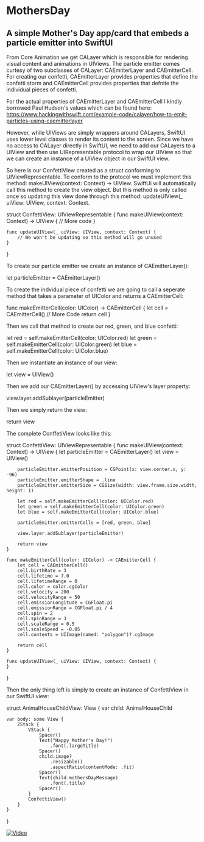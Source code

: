 # MothersDay
## A simple Mother's Day app/card that embeds a particle emitter into SwiftUI

From Core Animation we get CALayer which is responsible for rendering visual content and animations in UIViews. The particle emitter comes curtesy of two subclasses of CALayer: CAEmitterLayer and CAEmitterCell. For creating our confetti, CAEmitterLayer provides properties that define the confetti storm and CAEmitterCell provides properties that defnite the individual pieces of confetti. 

For the actual properties of CAEmitterLayer and CAEmitterCell I kindly borrowed Paul Hudson's values which can be found here: https://www.hackingwithswift.com/example-code/calayer/how-to-emit-particles-using-caemitterlayer

However, while UIViews are simply wrappers around CALayers, SwiftUI uses lower level classes to render its content to the screen. Since we have no access to CALayer directly in SwiftUI, we need to add our CALayers to a UIView and then use UIRepresentable protocol to wrap our UIView so that we can create an instance of a UIView object in our SwiftUI view. 

So here is our ConfettiView created as a struct conforming to UIViewRepresentable. To conform to the protocol we must implement this method: makeUIView(context: Context) -> UIView. SwiftUi will automatically call this method to create the view object. But this method is only called once so updating this view done through this method: updateUIView(_ uiView: UIView, context: Context.

  struct ConfettiView: UIViewRepresentable {
    func makeUIView(context: Context) -> UIView {
        // More code
    }
    
    func updateUIView(_ uiView: UIView, context: Context) {
        // We won't be updating so this method will go unused
    }
  }
  
To create our particle emitter we create an instance of CAEmitterLayer():

  let particleEmitter = CAEmitterLayer()

To create the indvidual piece of confetti we are going to call a seperate method that takes a parameter of UIColor and returns a CAEmitterCell:

  func makeEmitterCell(color: UIColor) -> CAEmitterCell {
          let cell = CAEmitterCell()
          // More Code
          return cell
      }
      
Then we call that method to create our red, green, and blue confetti:

  let red = self.makeEmitterCell(color: UIColor.red)
  let green = self.makeEmitterCell(color: UIColor.green)
  let blue = self.makeEmitterCell(color: UIColor.blue)
  
Then we instantiate an instance of our view:

  let view = UIView()
  
Then we add our CAEmitterLayer() by accessing UIView's layer property:

  view.layer.addSublayer(particleEmitter)
  
Then we simply return the view:

  return view

The complete ConffetiView looks like this: 
  
  struct ConfettiView: UIViewRepresentable {
    func makeUIView(context: Context) -> UIView {
        let particleEmitter = CAEmitterLayer()
        let view = UIView()

        particleEmitter.emitterPosition = CGPoint(x: view.center.x, y: -96)
        particleEmitter.emitterShape = .line
        particleEmitter.emitterSize = CGSize(width: view.frame.size.width, height: 1)

        let red = self.makeEmitterCell(color: UIColor.red)
        let green = self.makeEmitterCell(color: UIColor.green)
        let blue = self.makeEmitterCell(color: UIColor.blue)

        particleEmitter.emitterCells = [red, green, blue]

        view.layer.addSublayer(particleEmitter)

        return view
    }
    
    func makeEmitterCell(color: UIColor) -> CAEmitterCell {
        let cell = CAEmitterCell()
        cell.birthRate = 3
        cell.lifetime = 7.0
        cell.lifetimeRange = 0
        cell.color = color.cgColor
        cell.velocity = 200
        cell.velocityRange = 50
        cell.emissionLongitude = CGFloat.pi
        cell.emissionRange = CGFloat.pi / 4
        cell.spin = 2
        cell.spinRange = 3
        cell.scaleRange = 0.5
        cell.scaleSpeed = -0.05
        cell.contents = UIImage(named: "polygon")?.cgImage

        return cell
    }

    func updateUIView(_ uiView: UIView, context: Context) {
    }
  }
  
Then the only thing left is simply to create an instance of ConfettiView in our SwiftUI view:

  struct AnimalHouseChildView: View {
    var child: AnimalHouseChild
    
    var body: some View {
        ZStack {
            VStack {
                Spacer()
                Text("Happy Mother's Day!")
                    .font(.largeTitle)
                Spacer()
                child.image?
                    .resizable()
                    .aspectRatio(contentMode: .fit)
                Spacer()
                Text(child.mothersDayMessage)
                    .font(.title)
                Spacer()
            }
            ConfettiView()
        }
    }
  }



[![Video](http://img.youtube.com/vi/R9CEKy4DSoM/0.jpg)](https://youtu.be/R9CEKy4DSoM "Video")
